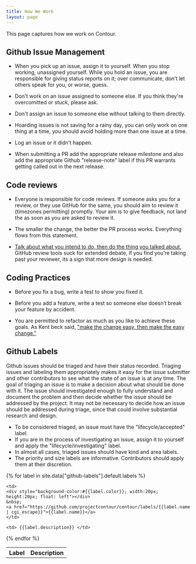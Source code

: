 ```yaml
---
title: How We Work
layout: page
---
```


This page captures how we work on Contour.

## Github Issue Management

- When you pick up an issue, assign it to yourself.
When you stop working, unassigned yourself.
While you hold an issue, you are responsible for giving status reports on it; over communicate, don’t let others speak for you, or worse, guess.

- Don't work on an issue assigned to someone else. If you think they're overcomitted or stuck, please ask.

- Don't assign an issue to someone else without talking to them directly.

- Hoarding issues is not saving for a rainy day, you can only work on one thing at a time, you should avoid holding more than one issue at a time.

- Log an issue or it didn’t happen. 

- When submitting a PR add the appropriate release milestone and also add the appropriate Github "release-note" label if this PR warrants getting called out in the next release.

## Code reviews

- Everyone is responsible for code reviews.
If someone asks you for a review, or they use GitHub for the same, you should aim to review it (timezones permitting) promptly.
Your aim is to give feedback, not land the as soon as you are asked to review it.

- The smaller the change, the better the PR process works.
Everything flows from this statement.

- [Talk about what you intend to do, then do the thing you talked about.][1]
GitHub review tools suck for extended debate, if you find you’re taking past your reviewer, its a sign that more design is needed.

## Coding Practices

- Before you fix a bug, write a test to show you fixed it.

- Before you add a feature, write a test so someone else doesn’t break your feature by accident.

- You are permitted to refactor as much as you like to achieve these goals.
As Kent beck said, ["make the change easy, then make the easy change."][2]

## Github Labels

Github issues should be triaged and have their status recorded.
Triaging issues and labeling them appropriately makes it easy for the issue submitter and other contributors to see what the state of an issue is at any time.
The goal of triaging an issue is to make a decision about what should be done with it.
The issue should investigated enough to fully understand and document the problem and then decide whether the issue should be addressed by the project.
It may not be necessary to decide how an issue should be addressed during triage, since that could involve substantial research and design.

- To be considered triaged, an issue must have the "lifecycle/accepted" label.
- If you are in the process of investigating an issue, assign it to yourself and apply the "lifecycle/investigating" label.
- In almost all cases, triaged issues should have kind and area labels. 
- The priority and size labels are informative. Contributors should apply them at their discretion.

<table class="table thead-dark table-striped table-bordered">

<tr>
    <th> Label </th>
    <th> Description </th>
</tr>

{% for label in site.data["github-labels"].default.labels %}

<tr>

    <td>  
    <div style="background-color:#{{label.color}}; width:20px; height:20px; float: left"></div>
    &nbsp;
    <a href="https://github.com/projectcontour/contour/labels/{{label.name | cgi_escape}}">{{label.name}}</a>
    </td>

    <td> {{label.description}} </td>
</tr>

{% endfor %}

</table>


[1]: https://dave.cheney.net/2019/02/18/talk-then-code
[2]: https://twitter.com/kentbeck/status/250733358307500032?lang=en
